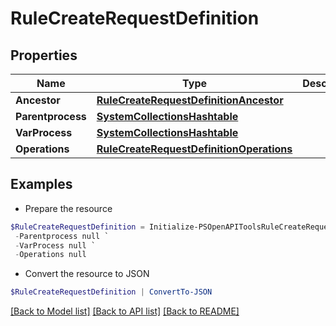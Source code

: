 # RuleCreateRequestDefinition
## Properties

Name | Type | Description | Notes
------------ | ------------- | ------------- | -------------
**Ancestor** | [**RuleCreateRequestDefinitionAncestor**](RuleCreateRequestDefinitionAncestor.md) |  | [optional] 
**Parentprocess** | [**SystemCollectionsHashtable**](.md) |  | [optional] 
**VarProcess** | [**SystemCollectionsHashtable**](.md) |  | [optional] 
**Operations** | [**RuleCreateRequestDefinitionOperations**](RuleCreateRequestDefinitionOperations.md) |  | [optional] 

## Examples

- Prepare the resource
```powershell
$RuleCreateRequestDefinition = Initialize-PSOpenAPIToolsRuleCreateRequestDefinition  -Ancestor null `
 -Parentprocess null `
 -VarProcess null `
 -Operations null
```

- Convert the resource to JSON
```powershell
$RuleCreateRequestDefinition | ConvertTo-JSON
```

[[Back to Model list]](../README.md#documentation-for-models) [[Back to API list]](../README.md#documentation-for-api-endpoints) [[Back to README]](../README.md)

